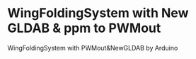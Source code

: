 # WingFoldingSystem with New GLDAB & ppm to PWMout
 WingFoldingSystem with PWMout&NewGLDAB by Arduino
